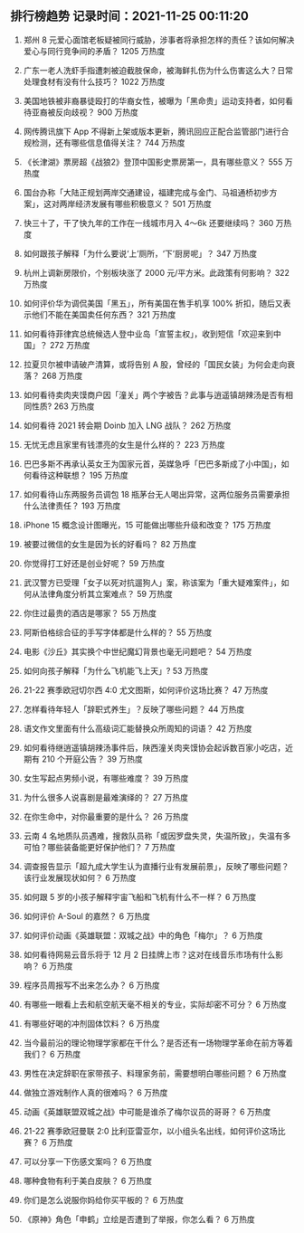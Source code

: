 
## 排行榜趋势 记录时间：2021-11-25 00:11:20
  
  1. 郑州 8 元爱心面馆老板疑被同行威胁，涉事者将承担怎样的责任？该如何解决爱心与同行竞争间的矛盾？ 1205 万热度
    
  2. 广东一老人洗虾手指遭刺被迫截肢保命，被海鲜扎伤为什么伤害这么大？日常处理食材有没有什么技巧？ 1022 万热度
    
  3. 美国地铁被非裔暴徒殴打的华裔女性，被曝为「黑命贵」运动支持者，如何看待亚裔被反向歧视？ 900 万热度
    
  4. 网传腾讯旗下 App 不得新上架或版本更新，腾讯回应正配合监管部门进行合规检测，还有哪些信息值得关注？ 744 万热度
    
  5. 《长津湖》票房超《战狼2》登顶中国影史票房第一，具有哪些意义？ 555 万热度
    
  6. 国台办称「大陆正规划两岸交通建设，福建完成与金门、马祖通桥初步方案」，这对两岸经济发展有哪些积极意义？ 501 万热度
    
  7. 快三十了，干了快九年的工作在一线城市月入 4～6k 还要继续吗？ 360 万热度
    
  8. 如何跟孩子解释「为什么要说‘上’厕所，‘下’厨房呢」？ 347 万热度
    
  9. 杭州上调新房限价，个别板块涨了 2000 元/平方米。此政策有何影响？ 322 万热度
    
  10. 如何评价华为调侃美国「黑五」，所有美国在售手机享 100% 折扣，随后又表示他们不能在美国卖任何东西？ 321 万热度
    
  11. 如何看待菲律宾总统候选人登中业岛「宣誓主权」，收到短信「欢迎来到中国」？ 272 万热度
    
  12. 拉夏贝尔被申请破产清算，或将告别 A 股，曾经的「国民女装」为何会走向衰落？ 268 万热度
    
  13. 如何看待卖肉夹馍商户因「潼关」两个字被告？此事与逍遥镇胡辣汤是否有相同性质? 263 万热度
    
  14. 如何看待 2021 转会期 Doinb 加入 LNG 战队？ 262 万热度
    
  15. 无忧无虑且家里有钱漂亮的女生是什么样的？ 223 万热度
    
  16. 巴巴多斯不再承认英女王为国家元首，英媒急呼「巴巴多斯成了小中国」，如何看待这种联想？ 195 万热度
    
  17. 如何看待山东两服务员调包 18 瓶茅台无人喝出异常，这两位服务员需要承担什么法律责任？ 193 万热度
    
  18. iPhone 15 概念设计图曝光，15 可能做出哪些升级和改变？ 175 万热度
    
  19. 被要过微信的女生是因为长的好看吗？ 82 万热度
    
  20. 你觉得打工好还是创业好呢？ 59 万热度
    
  21. 武汉警方已受理「女子以死对抗遛狗人」案，称该案为「重大疑难案件」，如何从法律角度分析其立案难点？ 59 万热度
    
  22. 你住过最贵的酒店是哪家？ 55 万热度
    
  23. 阿斯伯格综合征的手写字体都是什么样的？ 55 万热度
    
  24. 电影《沙丘》其实换个中世纪魔幻背景也毫无问题吧？ 54 万热度
    
  25. 如何向孩子解释「为什么飞机能飞上天」? 53 万热度
    
  26. 21-22 赛季欧冠切尔西 4:0 尤文图斯，如何评价这场比赛？ 47 万热度
    
  27. 怎样看待年轻人「辞职式养生」？反映了哪些问题？ 44 万热度
    
  28. 语文作文里面有什么高级词汇能替换众所周知的词语？ 42 万热度
    
  29. 如何看待继逍遥镇胡辣汤事件后，陕西潼关肉夹馍协会起诉数百家小吃店，近期有 210 个开庭公告？ 39 万热度
    
  30. 女生写起点男频小说，有哪些难度？ 39 万热度
    
  31. 为什么很多人说喜剧是最难演绎的？ 27 万热度
    
  32. 在你生命中，对你最重要的是什么？ 26 万热度
    
  33. 云南 4 名地质队员遇难，搜救队员称「或因罗盘失灵，失温所致」，失温有多可怕？哪些装备能更好保护他们？ 7 万热度
    
  34. 调查报告显示「超九成大学生认为直播行业有发展前景」，反映了哪些问题？该行业发展现状如何？ 6 万热度
    
  35. 如何跟 5 岁的小孩子解释宇宙飞船和飞机有什么不一样？ 6 万热度
    
  36. 如何评价 A-Soul 的嘉然？ 6 万热度
    
  37. 如何评价动画《英雄联盟：双城之战》中的角色「梅尔」？ 6 万热度
    
  38. 如何看待网易云音乐将于 12 月 2 日挂牌上市？这对在线音乐市场有什么影响？ 6 万热度
    
  39. 程序员周报写不出来怎么办？ 6 万热度
    
  40. 有哪些一眼看上去和航空航天毫不相关的专业，实际却密不可分？ 6 万热度
    
  41. 有哪些好喝的冲剂固体饮料？ 6 万热度
    
  42. 当今最前沿的理论物理学家都在干什么？是否还有一场物理学革命在前方等着我们？ 6 万热度
    
  43. 男性在决定辞职在家带孩子、料理家务前，需要想明白哪些问题？ 6 万热度
    
  44. 做独立游戏制作人真的很难吗？ 6 万热度
    
  45. 动画《英雄联盟双城之战》中可能是谁杀了梅尔议员的哥哥？ 6 万热度
    
  46. 21-22 赛季欧冠曼联 2:0 比利亚雷亚尔，以小组头名出线，如何评价这场比赛？ 6 万热度
    
  47. 可以分享一下伤感文案吗？ 6 万热度
    
  48. 哪种食物有利于美白皮肤？ 6 万热度
    
  49. 你们是怎么说服你妈给你买平板的？ 6 万热度
    
  50. 《原神》角色「申鹤」立绘是否遭到了举报，你怎么看？ 6 万热度
    